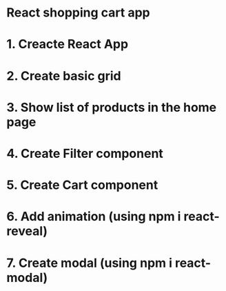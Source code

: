 # React shopping cart app

# 1. Creacte React App
# 2. Create basic grid
# 3. Show list of products in the home page
# 4. Create Filter component
# 5. Create Cart component
# 6. Add animation (using npm i react-reveal)
# 7. Create modal (using npm i react-modal)